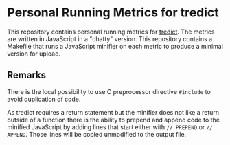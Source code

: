 # Personal Running Metrics for tredict

This repository contains personal running metrics for [tredict][tredict]. The
metrics are written in JavaScript in a "chatty" version. This repository
contains a Makefile that runs a JavaScript minifier on each metric to produce
a minimal version for upload.

## Remarks

There is the local possibility to use C preprocessor directive `#include` to
avoid duplication of code.

As tredict requires a return statement but the minifier does not like a return
outside of a function there is the ability to prepend and append code to the
minified JavaScript by adding lines that start either with `// PREPEND` or
`// APPEND`. Those lines will be copied unmodified to the output file.

[tredict]: https://www.tredict.com "tredict"
